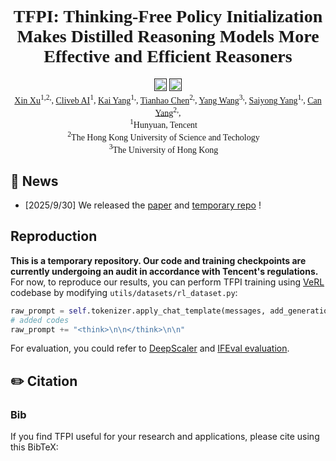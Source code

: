 <div align="center" style="font-family: charter;">
<h1>TFPI: Thinking-Free Policy Initialization Makes Distilled Reasoning Models More Effective and Efficient Reasoners</br></h1>


<a href="" target="_blank">
    <img alt="arXiv" src="https://img.shields.io/badge/arXiv-TFPI-red?logo=arxiv" height="20" /></a>
<a href="" target="_blank">
    <img alt="" src="https://img.shields.io/badge/%F0%9F%A4%97%20_Model-TFPI-ffc107?color=ffc107&logoColor=white" height="20" /></a>

<div>
    <a href="https://xinxu-ustc.github.io/" target="_blank">Xin Xu</a><sup>1,</sup><sup>2,</sup>,</span>
    <a href="" target="_blank">Cliveb AI</a><sup>1</sup>,</span>
    <a href="https://github.com/yk7333" target="_blank">Kai Yang</a><sup>1,</sup>,</span>
    <a href="https://github.com/dandingsky" target="_blank">Tianhao Chen</a><sup>2,</sup>,</span>
    <a href="https://www.presidentsoffice.hku.hk/leadership/professor-yang-wang" target="_blank">Yang Wang</a><sup>3,</sup>,</span>
    <a href="https://github.com/yangsaiyong" target="_blank">Saiyong Yang</a><sup>1,</sup>,</span>
    <a href="https://sites.google.com/site/eeyangc/" target="_blank">Can Yang</a><sup>2,</sup>,</span>
</div>

<div>
    <sup>1</sup>Hunyuan, Tencent&emsp;
    </br>
    <sup>2</sup>The Hong Kong University of Science and Techology&emsp;
    </br>
    <sup>3</sup>The University of Hong Kong&emsp;
    </br>
</div>


</div>      

## 📝 News
- [2025/9/30] We released the [paper]() and [temporary repo]() !

## Reproduction

**This is a temporary repository. Our code and training checkpoints are currently undergoing an audit in accordance with Tencent's regulations.**
For now, to reproduce our results, you can perform TFPI training using [VeRL](https://github.com/volcengine/verl) codebase by modifying `utils/datasets/rl_dataset.py`:

```Python
raw_prompt = self.tokenizer.apply_chat_template(messages, add_generation_prompt=True, tokenize=False)
# added codes
raw_prompt += "<think>\n\n</think>\n\n"
```
For evaluation, you could refer to [DeepScaler](https://github.com/agentica-project/rllm) and [IFEval evaluation](https://github.com/google-research/google-research/tree/master/instruction_following_eval).


## ✏️ Citation

### Bib
If you find TFPI useful for your research and applications, please cite using this BibTeX:
```

```
